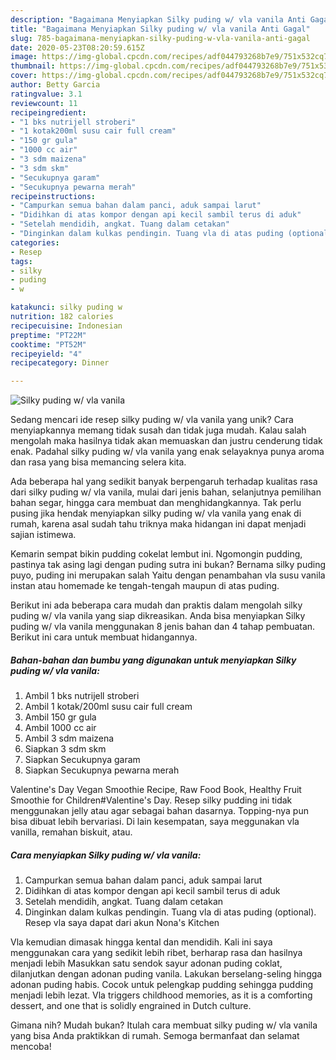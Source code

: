 ```yaml
---
description: "Bagaimana Menyiapkan Silky puding w/ vla vanila Anti Gagal"
title: "Bagaimana Menyiapkan Silky puding w/ vla vanila Anti Gagal"
slug: 785-bagaimana-menyiapkan-silky-puding-w-vla-vanila-anti-gagal
date: 2020-05-23T08:20:59.615Z
image: https://img-global.cpcdn.com/recipes/adf044793268b7e9/751x532cq70/silky-puding-w-vla-vanila-foto-resep-utama.jpg
thumbnail: https://img-global.cpcdn.com/recipes/adf044793268b7e9/751x532cq70/silky-puding-w-vla-vanila-foto-resep-utama.jpg
cover: https://img-global.cpcdn.com/recipes/adf044793268b7e9/751x532cq70/silky-puding-w-vla-vanila-foto-resep-utama.jpg
author: Betty Garcia
ratingvalue: 3.1
reviewcount: 11
recipeingredient:
- "1 bks nutrijell stroberi"
- "1 kotak200ml susu cair full cream"
- "150 gr gula"
- "1000 cc air"
- "3 sdm maizena"
- "3 sdm skm"
- "Secukupnya garam"
- "Secukupnya pewarna merah"
recipeinstructions:
- "Campurkan semua bahan dalam panci, aduk sampai larut"
- "Didihkan di atas kompor dengan api kecil sambil terus di aduk"
- "Setelah mendidih, angkat. Tuang dalam cetakan"
- "Dinginkan dalam kulkas pendingin. Tuang vla di atas puding (optional). Resep vla saya dapat dari akun Nona&#39;s Kitchen"
categories:
- Resep
tags:
- silky
- puding
- w

katakunci: silky puding w 
nutrition: 182 calories
recipecuisine: Indonesian
preptime: "PT22M"
cooktime: "PT52M"
recipeyield: "4"
recipecategory: Dinner

---
```



![Silky puding w/ vla vanila](https://img-global.cpcdn.com/recipes/adf044793268b7e9/751x532cq70/silky-puding-w-vla-vanila-foto-resep-utama.jpg)

Sedang mencari ide resep silky puding w/ vla vanila yang unik? Cara menyiapkannya memang tidak susah dan tidak juga mudah. Kalau salah mengolah maka hasilnya tidak akan memuaskan dan justru cenderung tidak enak. Padahal silky puding w/ vla vanila yang enak selayaknya punya aroma dan rasa yang bisa memancing selera kita.

Ada beberapa hal yang sedikit banyak berpengaruh terhadap kualitas rasa dari silky puding w/ vla vanila, mulai dari jenis bahan, selanjutnya pemilihan bahan segar, hingga cara membuat dan menghidangkannya. Tak perlu pusing jika hendak menyiapkan silky puding w/ vla vanila yang enak di rumah, karena asal sudah tahu triknya maka hidangan ini dapat menjadi sajian istimewa.

Kemarin sempat bikin pudding cokelat lembut ini. Ngomongin pudding, pastinya tak asing lagi dengan puding sutra ini bukan? Bernama silky puding puyo, puding ini merupakan salah Yaitu dengan penambahan vla susu vanila instan atau homemade ke tengah-tengah maupun di atas puding.


Berikut ini ada beberapa cara mudah dan praktis dalam mengolah silky puding w/ vla vanila yang siap dikreasikan. Anda bisa menyiapkan Silky puding w/ vla vanila menggunakan 8 jenis bahan dan 4 tahap pembuatan. Berikut ini cara untuk membuat hidangannya.

<!--inarticleads1-->

##### Bahan-bahan dan bumbu yang digunakan untuk menyiapkan Silky puding w/ vla vanila:

1. Ambil 1 bks nutrijell stroberi
1. Ambil 1 kotak/200ml susu cair full cream
1. Ambil 150 gr gula
1. Ambil 1000 cc air
1. Ambil 3 sdm maizena
1. Siapkan 3 sdm skm
1. Siapkan Secukupnya garam
1. Siapkan Secukupnya pewarna merah


Valentine&#39;s Day Vegan Smoothie Recipe, Raw Food Book, Healthy Fruit Smoothie for Children#Valentine&#39;s Day. Resep silky pudding ini tidak menggunakan jelly atau agar sebagai bahan dasarnya. Topping-nya pun bisa dibuat lebih bervariasi. Di lain kesempatan, saya meggunakan vla vanilla, remahan biskuit, atau. 

<!--inarticleads2-->

##### Cara menyiapkan Silky puding w/ vla vanila:

1. Campurkan semua bahan dalam panci, aduk sampai larut
1. Didihkan di atas kompor dengan api kecil sambil terus di aduk
1. Setelah mendidih, angkat. Tuang dalam cetakan
1. Dinginkan dalam kulkas pendingin. Tuang vla di atas puding (optional). Resep vla saya dapat dari akun Nona&#39;s Kitchen


Vla kemudian dimasak hingga kental dan mendidih. Kali ini saya menggunakan cara yang sedikit lebih ribet, berharap rasa dan hasilnya menjadi lebih Masukkan satu sendok sayur adonan puding coklat, dilanjutkan dengan adonan puding vanila. Lakukan berselang-seling hingga adonan puding habis. Cocok untuk pelengkap pudding sehingga pudding menjadi lebih lezat. Vla triggers childhood memories, as it is a comforting dessert, and one that is solidly engrained in Dutch culture. 

Gimana nih? Mudah bukan? Itulah cara membuat silky puding w/ vla vanila yang bisa Anda praktikkan di rumah. Semoga bermanfaat dan selamat mencoba!

